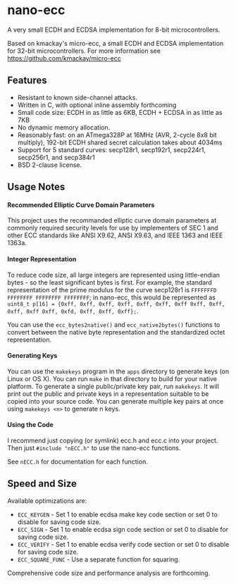 nano-ecc
========

A very small ECDH and ECDSA implementation for 8-bit microcontrollers.

Based on kmackay's micro-ecc, a small ECDH and ECDSA implementation for 32-bit microcontrollers. For more information see https://github.com/kmackay/micro-ecc

Features
--------

 * Resistant to known side-channel attacks.
 * Written in C, with optional inline assembly forthcoming
 * Small code size: ECDH in as little as 6KB, ECDH + ECDSA in as little as 7KB
 * No dynamic memory allocation.
 * Reasonably fast: on an ATmega328P at 16MHz (AVR, 2-cycle 8x8 bit multiply), 192-bit ECDH shared secret calculation takes about 4034ms
 * Support for 5 standard curves: secp128r1, secp192r1, secp224r1, secp256r1, and secp384r1
 * BSD 2-clause license.

Usage Notes
-----------

#### Recommended Elliptic Curve Domain Parameters ####

This project uses the recommanded elliptic curve domain parameters at commonly required security levels for use by implementers of SEC 1 and other ECC standards like ANSI X9.62, ANSI X9.63, and IEEE 1363 and IEEE 1363a.

#### Integer Representation ####

To reduce code size, all large integers are represented using little-endian bytes - so the least significant bytes is first. For example, the standard representation of the prime modulus for the curve secp128r1 is `FFFFFFFD FFFFFFFF FFFFFFFF FFFFFFFF`; in nano-ecc, this would be represented as `uint8_t p[16] = {0xff, 0xff, 0xff, 0xff, 0xff, 0xff, 0xff 0xff, 0xff, 0xff, 0xff 0xff, 0xfd, 0xff, 0xff, 0xff};`.

You can use the `ecc_bytes2native()` and `ecc_native2bytes()` functions to convert between the native byte representation and the standardized octet representation.

#### Generating Keys ####

You can use the `makekeys` program in the `apps` directory to generate keys (on Linux or OS X). You can run `make` in that directory to build for your native platform. To generate a single public/private key pair, run `makekeys`. It will print out the public and private keys in a representation suitable to be copied into your source code. You can generate multiple key pairs at once using `makekeys <n>` to generate n keys.

#### Using the Code ####

I recommend just copying (or symlink) ecc.h and ecc.c into your project. Then just `#include "nECC.h"` to use the nano-ecc functions.

See `nECC.h` for documentation for each function.

Speed and Size
--------------

Available optimizations are:
 * `ECC_KEYGEN` - Set 1 to enable ecdsa make key code section or set 0 to disable for saving code size.
 * `ECC_SIGN` - Set 1 to enable ecdsa sign code section or set 0 to disable for saving code size.
 * `ECC_VERIFY` - Set 1 to enable ecdsa verify code section or set 0 to disable for saving code size.
 * `ECC_SQUARE_FUNC` - Use a separate function for squaring.

Comprehensive code size and performance analysis are forthcoming.
